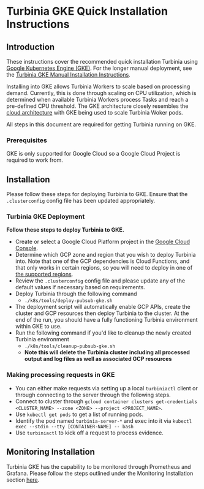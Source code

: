 # Turbinia GKE Quick Installation Instructions

## **Introduction**

These instructions cover the recommended quick installation Turbinia using [Google Kubernetes Engine (GKE)](https://cloud.google.com/kubernetes-engine). For the longer manual deployment, see the [Turbinia GKE Manual Installation Instructions](install-gke-manual.md).

Installing into GKE allows Turbinia Workers to scale based on processing demand. Currently, this is done through scaling on CPU utilization, which is determined when available Turbinia Workers process Tasks and reach a pre-defined CPU threshold. The GKE architecture closely resembles the [cloud architecture](how-it-works.md) with GKE being used to scale Turbinia Woker pods.

All steps in this document are required for getting Turbinia running on GKE.

### **Prerequisites**

GKE is only supported for Google Cloud so a Google Cloud Project is required to work from.

## **Installation**

Please follow these steps for deploying Turbinia to GKE. Ensure that the `.clusterconfig` config file has been updated appropriately.

### **Turbinia GKE Deployment**

**Follow these steps to deploy Turbinia to GKE.**

- Create or select a Google Cloud Platform project in the
  [Google Cloud Console](https://console.cloud.google.com).
- Determine which GCP zone and region that you wish to deploy Turbinia into.
  Note that one of the GCP dependencies is Cloud Functions, and that only
  works in certain regions, so you will need to deploy in one of
  [the supported regions](https://cloud.google.com/functions/docs/locations).
- Review the `.clusterconfig` config file and please update any of the default values if necessary based on requirements.
- Deploy Turbinia through the following command
  - `./k8s/tools/deploy-pubsub-gke.sh`
- The deployment script will automatically enable GCP APIs, create the cluster and GCP resources then deploy Turbinia to the cluster. At the end of the run, you should have a fully functioning Turbinia environment within GKE to use.
- Run the following command if you'd like to cleanup the newly created Turbinia environment
  - `./k8s/tools/cleanup-pubsub-gke.sh`
  - **Note this will delete the Turbinia cluster including all processed output and log files as well as associated GCP resources**

### **Making processing requests in GKE**

- You can either make requests via setting up a local `turbiniactl` client or through connecting to the server through the following steps.
- Connect to cluster through `gcloud container clusters get-credentials <CLUSTER_NAME> --zone <ZONE> --project <PROJECT_NAME>`.
- Use `kubectl get pods` to get a list of running pods.
- Identify the pod named `turbinia-server-*` and exec into it via `kubectl exec --stdin --tty [CONTAINER-NAME] -- bash`
- Use `turbiniactl` to kick off a request to process evidence.

## **Monitoring Installation**

Turbinia GKE has the capability to be monitored through Prometheus and Grafana. Please follow the steps outlined under the Monitoring Installation section [here](install-gke-monitoring-manual.md).
